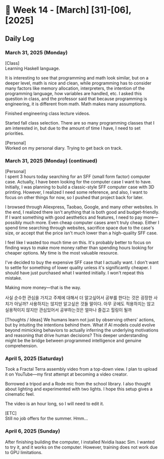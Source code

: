 # 📅 Week 14 - [March] [31]-[06], [2025]

## Daily Log  

### March 31, 2025 (Monday)

[Class]  
Learning Haskell language.  

It is interesting to see that programming and math look similar, but on a deeper level, math is nice and clean, while programming has to consider many factors like memory allocation, interpreters, the intention of the programming language, how variables are handled, etc. I asked this question in class, and the professor said that because programming is engineering, it is different from math. Math makes many assumptions.  

Finished engineering class lecture videos.  

Started fall class selection. There are so many programming classes that I am interested in, but due to the amount of time I have, I need to set priorities.  

[Personal]  
Worked on my personal diary. Trying to get back on track.  


### 

### March 31, 2025 (Monday) (continued)

[Personal]  
I spent 3 hours today searching for an SFF (small form factor) computer case. Actually, I have been looking for the computer case I want to have. Initially, I was planning to build a classic-style SFF computer case with 3D printing. However, I realized I need some reference, and also, I want to focus on other things for now, so I pushed that project back for later.

I browsed through Aliexpress, Taobao, Google, and many other websites. In the end, I realized there isn't anything that is both good and budget-friendly. If I want something with good aesthetics and features, I need to pay more—possibly much more. Even cheap computer cases aren't truly cheap. Either I spend time searching through websites, sacrifice space due to the case's size, or accept that the price isn't much lower than a high-quality SFF case.

I feel like I wasted too much time on this. It's probably better to focus on finding ways to make more money rather than spending hours looking for cheaper options. My time is the most valuable resource.

I've decided to buy the expensive SFF case that I actually want. I don't want to settle for something of lower quality unless it's significantly cheaper. I should have just purchased what I wanted initially. I won't repeat this mistake.

Making more money—that is the way.


사실 순수한 관심을 가지고 주제에 대해서 더 알고싶어서 공부를 한다는 것은 굉장한 사치가 아닐까? 사용하지는 않지만 알고싶은 것들 말이다. 아무 곳에도 적용하지는 않고 실용적이지 않지만 관심있어서 공부하는것은 얼마나 즐겁고 힐링이 될까

[Thoughts / Ideas]
We humans learn not just by observing others' actions, but by intuiting the intentions behind them. What if AI models could evolve beyond mimicking behaviors to actually inferring the underlying motivations and reasoning that drive human decisions? This deeper understanding might be the bridge between programmed intelligence and genuine comprehension.

### April 5, 2025 (Saturday)
Took a Fractal Terra assembly video from a top-down view. I plan to upload it on YouTube—my first attempt at becoming a video creator.

Borrowed a tripod and a Rode mic from the school library. I also thought about lighting and experimented with two lights. I hope this setup gives a cinematic feel.

The video is an hour long, so I will need to edit it.

[ETC]  
Still no job offers for the summer. Hmm...

### April 6, 2025 (Sunday)

After finishing building the computer, I installed Nvidia Isaac Sim. I wanted to try it, and it works on the computer. However, training does not work due to GPU limitations.


